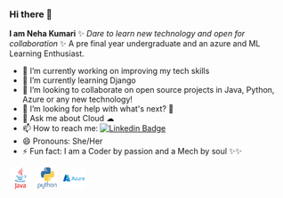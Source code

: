 ### Hi there 👋

**I am Neha Kumari**  ✨ _Dare to learn new technology and open for collaboration_ ✨ A pre final year undergraduate and an azure and ML Learning Enthusiast.

- 🔭 I’m currently working on improving my tech skills
- 🌱 I’m currently learning Django
- 👯 I’m looking to collaborate on open source projects in Java, Python, Azure or any new technology!
- 🤔 I’m looking for help with what's next? 👀
- 💬 Ask me about Cloud ☁
- 📫 How to reach me: [![Linkedin Badge](https://img.shields.io/badge/-Nehank1709-blue?style=flat&logo=Linkedin&logoColor=white)](https://linkedin.com/in/neha-nk-1709/)
- 😄 Pronouns: She/Her
- ⚡ Fun fact: I am a Coder by passion and a Mech by soul ✨✨

<div>
  <img src="https://github.com/devicons/devicon/blob/master/icons/java/java-original-wordmark.svg" title="Java" alt="Java" width="40" height="40"/>&nbsp;
  <img src="https://github.com/devicons/devicon/blob/master/icons/python/python-original-wordmark.svg" title="Python" alt="Python" width="40" height="40"/>&nbsp;
  <img src="https://github.com/devicons/devicon/blob/master/icons/azure/azure-original-wordmark.svg" title="Azure" alt="Azure" width="40" height="40"/>&nbsp;
 </div>
 
 
<img src="https://komarev.com/ghpvc/?username=Nehank1709&style=flat-square&color=blue" alt=""/>
 
